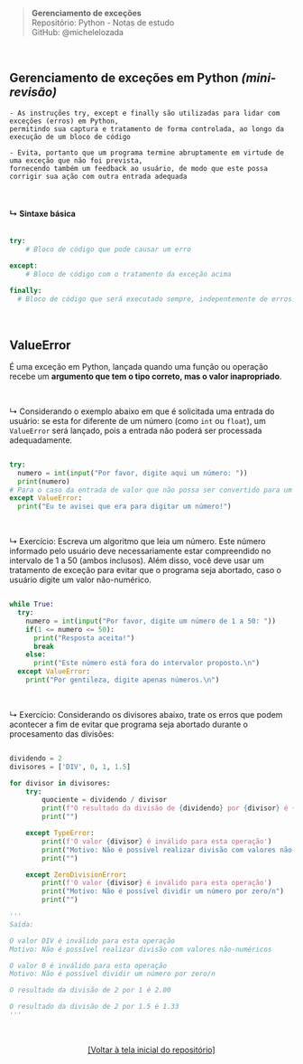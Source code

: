 > **Gerenciamento de exceções**  
> Repositório: Python - Notas de estudo     
> GitHub: @michelelozada
&nbsp;
     
&nbsp;  
## Gerenciamento de exceções em Python *(mini-revisão)*
```
- As instruções try, except e finally são utilizadas para lidar com exceções (erros) em Python,  
permitindo sua captura e tratamento de forma controlada, ao longo da execução de um bloco de código

- Evita, portanto que um programa termine abruptamente em virtude de uma exceção que não foi prevista, 
fornecendo também um feedback ao usuário, de modo que este possa corrigir sua ação com outra entrada adequada
```

&nbsp;  

#### ↳ Sintaxe básica
```py

try:
	# Bloco de código que pode causar um erro

except:
	# Bloco de código com o tratamento da exceção acima 
	
finally:
  # Bloco de código que será executado sempre, indepentemente de erros. É opcional!
```

&nbsp;  

## ValueError		

É uma exceção em Python, lançada quando uma função ou operação recebe um **argumento que tem o tipo correto, mas o valor inapropriado**.

&nbsp;  

↳ Considerando o exemplo abaixo em que é solicitada uma entrada do usuário: se esta for diferente de um número (como `int` ou `float`), um `ValueError` será lançado, pois a entrada não poderá ser processada adequadamente.

```py

try:
  numero = int(input("Por favor, digite aqui um número: "))
  print(numero)
# Para o caso da entrada de valor que não possa ser convertido para um inteiro 
except ValueError:
  print("Eu te avisei que era para digitar um número!")
```

&nbsp;  

↳ Exercício: Escreva um algoritmo que leia um número. Este número informado pelo usuário deve necessariamente estar compreendido no intervalo de 1 a 50 (ambos inclusos). Além disso, você deve usar um tratamento de exceção para evitar que o programa seja abortado, caso o usuário digite um valor não-numérico.  


```py 

while True:
  try:
    numero = int(input("Por favor, digite um número de 1 a 50: "))
    if(1 <= numero <= 50):
      print("Resposta aceita!")
      break
    else:
      print("Este número está fora do intervalor proposto.\n")
  except ValueError:
    print("Por gentileza, digite apenas números.\n")
```

&nbsp;  

↳ Exercício: Considerando os divisores abaixo, trate os erros que podem acontecer a fim de evitar que programa seja abortado
durante o procesamento das divisões:  

```py 

dividendo = 2
divisores = ['DIV', 0, 1, 1.5]

for divisor in divisores:
    try:
        quociente = dividendo / divisor
        print(f"O resultado da divisão de {dividendo} por {divisor} é {quociente:.2f}")
        print("")

    except TypeError:
        print(f'O valor {divisor} é inválido para esta operação')
        print("Motivo: Não é possível realizar divisão com valores não-numéricos")
        print("")

    except ZeroDivisionError:
        print(f'O valor {divisor} é inválido para esta operação')
        print("Motivo: Não é possível dividir um número por zero/n")
        print("")

'''
Saída: 

O valor DIV é inválido para esta operação
Motivo: Não é possível realizar divisão com valores não-numéricos

O valor 0 é inválido para esta operação
Motivo: Não é possível dividir um número por zero/n

O resultado da divisão de 2 por 1 é 2.00

O resultado da divisão de 2 por 1.5 é 1.33
'''
```

&nbsp;

<div align="center">
<a href="https://github.com/michelelozada/Python-Study-Notes">[Voltar à tela inicial do repositório]</a>
</div>